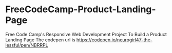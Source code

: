 # FreeCodeCamp-Product-Landing-Page
Free Code Camp's Responsive Web Development Project To Build a Product Landing Page
The codepen url is https://codepen.io/neurogirl47-the-lessful/pen/NBRRPL
